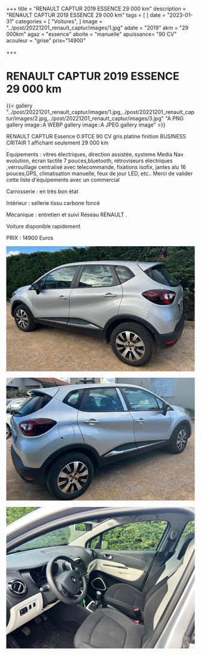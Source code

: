 +++
title = "RENAULT CAPTUR 2019 ESSENCE 29 000 km"
description = "RENAULT CAPTUR 2019 ESSENCE 29 000 km"
tags = [
]
date = "2023-01-31"
categories = [
    "Voitures",
]
image = "../post/20221201_renault_captur/images/1.jpg"
adate = "2019"
akm = "29 000km"
agaz = "essence"
aboite = "manuelle"
apuissance= "90 CV"
acouleur = "grise"
prix="14900"

+++

# RENAULT CAPTUR 2019 ESSENCE 29 000 km

{{< gallery "../post/20221201_renault_captur/images/1.jpg,../post/20221201_renault_captur/images/2.jpg,../post/20221201_renault_captur/images/3.jpg" "A PNG gallery image::A WEBP gallery image::A JPEG gallery image" >}}


RENAULT CAPTUR Essence 0.9TCE 90 CV gris platine finition BUSINESS CRITAIR 1 affichant seulement 29 000 km

Equipements :
vitres électriques, direction assistée, systeme Media Nav evolution, écran tactile 7 pouces,bluetooth, rétroviseurs électriques ,verrouillage centralisé avec telecommande, fixations isofix,
jantes alu 16 pouces,GPS, climatisation manuelle, feux de jour LED, etc..
Merci de valider cette liste d'équipements avec un commercial

Carrosserie : en très bon état

Intérieur : sellerie tissu carbone foncé

Mécanique : entretien et suivi Réseau RENAULT .



Voiture disponible rapidement


PRIX : 14900 Euros


<!-- more -->


![](images/1.jpg)

![](images/2.jpg)

![](images/3.jpg)

